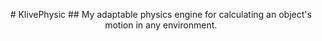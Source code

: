 <p align="center">
    # KlivePhysic
    ## My adaptable physics engine for calculating an object's motion in any environment.
</p>

